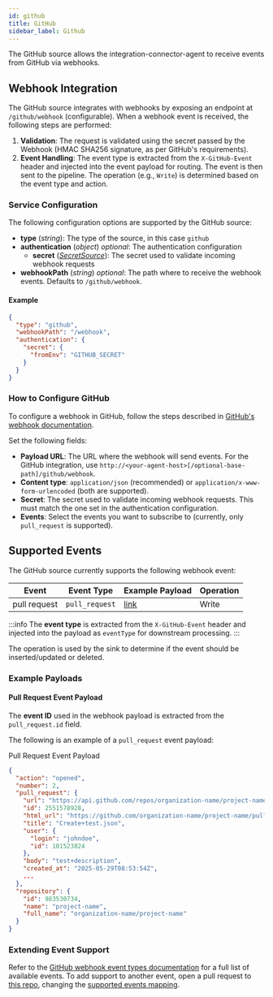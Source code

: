 ```yaml
---
id: github
title: GitHub
sidebar_label: Github
---
```


<!--
WARNING: this file was automatically generated by Mia-Platform Doc Aggregator.
DO NOT MODIFY IT BY HAND.
Instead, modify the source file and run the aggregator to regenerate this file.
-->

The GitHub source allows the integration-connector-agent to receive events from GitHub via webhooks.

## Webhook Integration

The GitHub source integrates with webhooks by exposing an endpoint at `/github/webhook` (configurable).
When a webhook event is received, the following steps are performed:

1. **Validation**: The request is validated using the secret passed by the Webhook (HMAC SHA256 signature, as per
  GitHub's requirements).
1. **Event Handling**: The event type is extracted from the `X-GitHub-Event` header and injected into the event payload
  for routing. The event is then sent to the pipeline. The operation (e.g., `Write`) is determined based on the event
  type and action.

### Service Configuration

The following configuration options are supported by the GitHub source:

- **type** (*string*): The type of the source, in this case `github`
- **authentication** (*object*) *optional*: The authentication configuration
  - **secret** ([*SecretSource*](../20_install.md#secretsource)): The secret used to validate incoming webhook requests
- **webhookPath** (*string*) *optional*: The path where to receive the webhook events. Defaults to `/github/webhook`.

#### Example

```json
{
  "type": "github",
  "webhookPath": "/webhook",
  "authentication": {
    "secret": {
      "fromEnv": "GITHUB_SECRET"
    }
  }
}
```

### How to Configure GitHub

To configure a webhook in GitHub, follow the steps described in [GitHub's webhook documentation](https://docs.github.com/en/developers/webhooks-and-events/webhooks/creating-webhooks).

Set the following fields:

- **Payload URL**: The URL where the webhook will send events. For the GitHub integration, use `http://<your-agent-host>[/optional-base-path]/github/webhook`.
- **Content type**: `application/json` (recommended) or `application/x-www-form-urlencoded` (both are supported).
- **Secret**: The secret used to validate incoming webhook requests. This must match the one set in the authentication configuration.
- **Events**: Select the events you want to subscribe to (currently, only `pull_request` is supported).

## Supported Events

The GitHub source currently supports the following webhook event:

| Event         | Event Type         | Example Payload                | Operation |
|---------------|--------------------|-------------------------------|-----------|
| pull request  | `pull_request`     | [link](#pull-request-event-payload) | Write     |

:::info
The **event type** is extracted from the `X-GitHub-Event` header and injected into the payload as `eventType` for
downstream processing.
:::

The operation is used by the sink to determine if the event should be inserted/updated or deleted.

### Example Payloads

#### Pull Request Event Payload

The **event ID** used in the webhook payload is extracted from the `pull_request.id` field.

The following is an example of a `pull_request` event payload:


Pull Request Event Payload

```json
{
  "action": "opened",
  "number": 2,
  "pull_request": {
    "url": "https://api.github.com/repos/organization-name/project-name/pulls/2",
    "id": 2551578928,
    "html_url": "https://github.com/organization-name/project-name/pull/2",
    "title": "Create+test.json",
    "user": {
      "login": "johndoe",
      "id": 101523824
    },
    "body": "test+description",
    "created_at": "2025-05-29T08:53:54Z",
    ...
  },
  "repository": {
    "id": 983530734,
    "name": "project-name",
    "full_name": "organization-name/project-name"
  }
}
```



### Extending Event Support

Refer to the [GitHub webhook event types documentation](https://docs.github.com/en/developers/webhooks-and-events/webhooks/webhook-events-and-payloads)
for a full list of available events.
To add support to another event, open a pull request to [this repo](https://github.com/mia-platform/integration-connector-agent),
changing the [supported events mapping](https://github.com/mia-platform/integration-connector-agent/blob/main/internal/sources/github/events.go).
